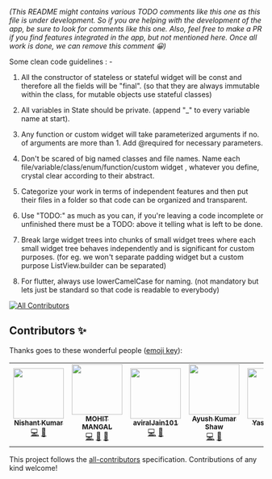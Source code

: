 *(This README might contains various TODO comments like this one as this file is under development. So if you are helping with the development of the app, be sure to look for comments like this one. Also, feel free to make a PR if you find features integrated in the app, but not mentioned here. Once all work is done, we can remove this comment 😀)*

Some clean code guidelines : -

1. All the constructor of stateless or stateful widget will be const and therefore all the fields will be "final".
   (so that they are always immutable within the class, for mutable objects use stateful classes)

2. All variables in State<SomeClass> should be private. (append "_" to every variable name at start).

3. Any function or custom widget will take parameterized arguments if no. of arguments are more than 1.
   Add @required for necessary parameters.

4. Don't be scared of big named classes and file names. Name each file/variable/class/enum/function/custom widget , whatever you define, crystal clear according to their abstract.

5. Categorize your work in terms of independent features and then put their files in a folder so that code can be organized and transparent.

6. Use "TODO:" as much as you can, if you're leaving a code incomplete or unfinished there must be a TODO: above it telling what is left to be done.

7. Break large widget trees into chunks of small widget trees where each small widget tree behaves independently and is significant for custom purposes. (for eg. we won't separate padding widget but a custom purpose ListView.builder can be separated)

8. For flutter, always use lowerCamelCase for naming. (not mandatory but lets just be standard so that code is readable to everybody)



<!-- ALL-CONTRIBUTORS-BADGE:START - Do not remove or modify this section -->
[![All Contributors](https://img.shields.io/badge/all_contributors-7-orange.svg?style=flat-square)](#contributors-)
<!-- ALL-CONTRIBUTORS-BADGE:END -->

## Contributors ✨

Thanks goes to these wonderful people ([emoji key](https://allcontributors.org/docs/en/emoji-key)):

<!-- ALL-CONTRIBUTORS-LIST:START - Do not remove or modify this section -->
<!-- prettier-ignore-start -->
<!-- markdownlint-disable -->
<table>
  <tr>
    <td align="center"><a href="https://github.com/nishantkr18"><img src="https://avatars3.githubusercontent.com/u/44468894?v=4" width="100px;" alt=""/><br /><sub><b>Nishant Kumar</b></sub></a><br /><a href="https://github.com/IIT-BHU-InstiApp/IIT-BHU-app/commits?author=nishantkr18" title="Code">💻</a> <a href="#maintenance-nishantkr18" title="Maintenance">🚧</a></td>
    <td align="center"><a href="https://github.com/mohit-mangal"><img src="https://avatars1.githubusercontent.com/u/44101824?v=4" width="100px;" alt=""/><br /><sub><b>MOHIT MANGAL</b></sub></a><br /><a href="https://github.com/IIT-BHU-InstiApp/IIT-BHU-app/commits?author=mohit-mangal" title="Code">💻</a> <a href="#maintenance-mohit-mangal" title="Maintenance">🚧</a> <a href="https://github.com/IIT-BHU-InstiApp/IIT-BHU-app/commits?author=mohit-mangal" title="Documentation">📖</a></td>
    <td align="center"><a href="https://github.com/aviralJain101"><img src="https://avatars0.githubusercontent.com/u/48090218?v=4" width="100px;" alt=""/><br /><sub><b>aviralJain101</b></sub></a><br /><a href="https://github.com/IIT-BHU-InstiApp/IIT-BHU-app/commits?author=aviralJain101" title="Code">💻</a> <a href="#design-aviralJain101" title="Design">🎨</a></td>
    <td align="center"><a href="https://github.com/aksayushx"><img src="https://avatars2.githubusercontent.com/u/55887638?v=4" width="100px;" alt=""/><br /><sub><b>Ayush Kumar Shaw</b></sub></a><br /><a href="https://github.com/IIT-BHU-InstiApp/IIT-BHU-app/commits?author=aksayushx" title="Code">💻</a> <a href="#design-aksayushx" title="Design">🎨</a></td>
    <td align="center"><a href="https://github.com/Yashjain715"><img src="https://avatars3.githubusercontent.com/u/58399080?v=4" width="100px;" alt=""/><br /><sub><b>Yashjain715</b></sub></a><br /><a href="https://github.com/IIT-BHU-InstiApp/IIT-BHU-app/commits?author=Yashjain715" title="Code">💻</a> <a href="https://github.com/IIT-BHU-InstiApp/IIT-BHU-app/issues?q=author%3AYashjain715" title="Bug reports">🐛</a></td>
    <td align="center"><a href="https://github.com/Vikhyath08"><img src="https://avatars2.githubusercontent.com/u/55887656?v=4" width="100px;" alt=""/><br /><sub><b>Vikhyath Venkatraman</b></sub></a><br /><a href="https://github.com/IIT-BHU-InstiApp/IIT-BHU-app/commits?author=Vikhyath08" title="Code">💻</a> <a href="#design-Vikhyath08" title="Design">🎨</a></td>
    <td align="center"><a href="https://github.com/chethana233"><img src="https://avatars0.githubusercontent.com/u/57175071?v=4" width="100px;" alt=""/><br /><sub><b>Chethana</b></sub></a><br /><a href="https://github.com/IIT-BHU-InstiApp/IIT-BHU-app/commits?author=chethana233" title="Code">💻</a> <a href="https://github.com/IIT-BHU-InstiApp/IIT-BHU-app/issues?q=author%3Achethana233" title="Bug reports">🐛</a></td>
  </tr>
</table>

<!-- markdownlint-enable -->
<!-- prettier-ignore-end -->
<!-- ALL-CONTRIBUTORS-LIST:END -->

This project follows the [all-contributors](https://github.com/all-contributors/all-contributors) specification. Contributions of any kind welcome!
